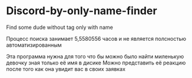 # Discord-by-only-name-finder
Find some dude without tag only with name

Процесс поиска занимает 5,5580556 часов и не является полсностью автоматизированным

Эта программа нужна для того что бы можно было найти миленькую девочку зная только её имя в дисике
Можно представить её реакцию после того как она увидит вас в своих заявках
